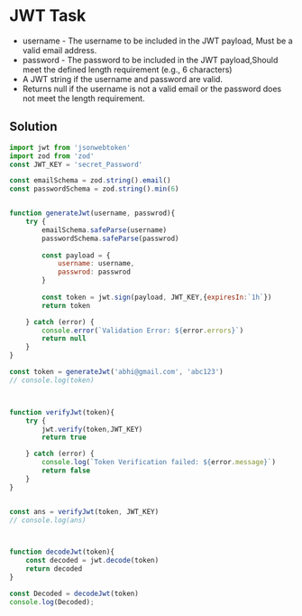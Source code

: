 # JWT Task 

- username - The username to be included in the JWT payload, Must be a valid email address.
- password - The password to be included in the JWT payload,Should meet the defined length requirement (e.g., 6 characters)
- A JWT string if the username and password are valid.
- Returns null if the username is not a valid email or the password does not meet the length requirement.

## Solution
```javascript
import jwt from 'jsonwebtoken'
import zod from 'zod'
const JWT_KEY = 'secret_Password'

const emailSchema = zod.string().email()
const passwordSchema = zod.string().min(6)


function generateJwt(username, passwrod){
    try {
        emailSchema.safeParse(username)
        passwordSchema.safeParse(passwrod)
    
        const payload = {
            username: username,
            passwrod: passwrod
        }
    
        const token = jwt.sign(payload, JWT_KEY,{expiresIn:`1h`})
        return token

    } catch (error) {
        console.error(`Validation Error: ${error.errors}`)
        return null
    }
}

const token = generateJwt('abhi@gmail.com', 'abc123')
// console.log(token)



function verifyJwt(token){
    try {
        jwt.verify(token,JWT_KEY)
        return true

    } catch (error) {
        console.log(`Token Verification failed: ${error.message}`)
        return false
    }
}


const ans = verifyJwt(token, JWT_KEY)
// console.log(ans)



function decodeJwt(token){
    const decoded = jwt.decode(token)
    return decoded
}

const Decoded = decodeJwt(token)
console.log(Decoded);

```